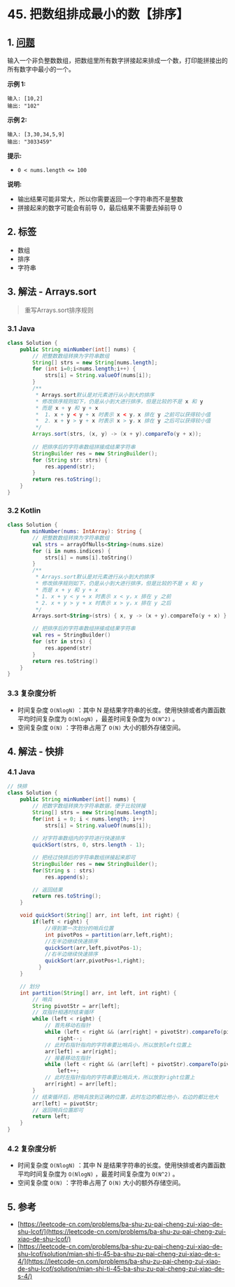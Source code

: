 # 45. 把数组排成最小的数【排序】

## 1. [问题](https://leetcode-cn.com/problems/ba-shu-zu-pai-cheng-zui-xiao-de-shu-lcof/)

输入一个非负整数数组，把数组里所有数字拼接起来排成一个数，打印能拼接出的所有数字中最小的一个。

**示例 1:**

```
输入: [10,2]
输出: "102"
```

**示例 2:**

```
输入: [3,30,34,5,9]
输出: "3033459"
```

**提示:**

* `0 < nums.length <= 100`

**说明:**

* 输出结果可能非常大，所以你需要返回一个字符串而不是整数
* 拼接起来的数字可能会有前导 0，最后结果不需要去掉前导 0

## 2. 标签

* 数组
* 排序
* 字符串

## 3. 解法 - Arrays.sort

> 重写Arrays.sort排序规则

### 3.1 Java

```java
class Solution {
    public String minNumber(int[] nums) {
        // 把整数数组转换为字符串数组
        String[] strs = new String[nums.length];
        for (int i=0;i<nums.length;i++) {
            strs[i] = String.valueOf(nums[i]);
        }
        /**
         * Arrays.sort默认是对元素进行从小到大的排序
         * 修改排序规则如下，仍是从小到大进行排序，但是比较的不是 x 和 y
         * 而是 x + y 和 y + x
         *  1. x + y < y + x 时表示 x < y，x 排在 y 之前可以获得较小值
         *  2. x + y > y + x 时表示 x > y，x 排在 y 之后可以获得较小值
         */
        Arrays.sort(strs, (x, y) -> (x + y).compareTo(y + x));
        
        // 把排序后的字符串数组拼接成结果字符串
        StringBuilder res = new StringBuilder();
        for (String str: strs) {
            res.append(str);
        }
        return res.toString();
    }
}
```

### 3.2 Kotlin

```kotlin
class Solution {
    fun minNumber(nums: IntArray): String {
        // 把整数数组转换为字符串数组
        val strs = arrayOfNulls<String>(nums.size)
        for (i in nums.indices) {
            strs[i] = nums[i].toString()
        }
        /**
         * Arrays.sort默认是对元素进行从小到大的排序
         * 修改排序规则如下，仍是从小到大进行排序，但是比较的不是 x 和 y
         * 而是 x + y 和 y + x
         * 1. x + y < y + x 时表示 x < y，x 排在 y 之前
         * 2. x + y > y + x 时表示 x > y，x 排在 y 之后
         */
        Arrays.sort<String>(strs) { x, y -> (x + y).compareTo(y + x) }

        // 把排序后的字符串数组拼接成结果字符串
        val res = StringBuilder()
        for (str in strs) {
            res.append(str)
        }
        return res.toString()
    }
}
```

### 3.3 复杂度分析

* 时间复杂度 `O(NlogN)` ：其中 N 是结果字符串的长度。使用快排或者内置函数平均时间复杂度为 `O(NlogN)` ，最差时间复杂度为 `O(N^2)` 。
* 空间复杂度 `O(N)` ：字符串占用了 `O(N)` 大小的额外存储空间。

## 4. 解法 - 快排

### 4.1 Java

```java
// 快排
class Solution {
    public String minNumber(int[] nums) {
        // 把数字数组转换为字符串数据，便于比较拼接
        String[] strs = new String[nums.length];
        for(int i = 0; i < nums.length; i++)
            strs[i] = String.valueOf(nums[i]);
        
        // 对字符串数组内的字符进行快速排序
        quickSort(strs, 0, strs.length - 1);

        // 把经过快排后的字符串数组拼接起来即可
        StringBuilder res = new StringBuilder();
        for(String s : strs)
            res.append(s);

        // 返回结果
        return res.toString();
    }

    void quickSort(String[] arr, int left, int right) {
        if(left < right) {
            //得到第一次划分的哨兵位置
            int pivotPos = partition(arr,left,right);
            //左半边继续快速排序
            quickSort(arr,left,pivotPos-1);
            //右半边继续快速排序
            quickSort(arr,pivotPos+1,right);
          }
    }

    // 划分
    int partition(String[] arr, int left, int right) {
        // 哨兵
        String pivotStr = arr[left];
        // 双指针相遇时结束循环
        while (left < right) {
            // 首先移动右指针
            while (left < right && (arr[right] + pivotStr).compareTo(pivotStr + arr[right]) >= 0)
                right--;
            // 此时右指针指向的字符串要比哨兵小，所以放到left位置上
            arr[left] = arr[right];
            // 接着移动左指针
            while (left < right && (arr[left] + pivotStr).compareTo(pivotStr + arr[left]) <= 0)
                left++;
            // 此时左指针指向的字符串要比哨兵大，所以放到right位置上
            arr[right] = arr[left];
        }
        // 结束循环后，把哨兵放到正确的位置，此时左边的都比他小，右边的都比他大
        arr[left] = pivotStr;
        // 返回哨兵位置即可
        return left;
    }
}

```

### 4.2 复杂度分析

* 时间复杂度 `O(NlogN)` ：其中 N 是结果字符串的长度。使用快排或者内置函数平均时间复杂度为 `O(NlogN)` ，最差时间复杂度为 `O(N^2)` 。
* 空间复杂度 `O(N)` ：字符串占用了 `O(N)` 大小的额外存储空间。

## 5. 参考

* [https://leetcode-cn.com/problems/ba-shu-zu-pai-cheng-zui-xiao-de-shu-lcof/](https://leetcode-cn.com/problems/ba-shu-zu-pai-cheng-zui-xiao-de-shu-lcof/)
* [https://leetcode-cn.com/problems/ba-shu-zu-pai-cheng-zui-xiao-de-shu-lcof/solution/mian-shi-ti-45-ba-shu-zu-pai-cheng-zui-xiao-de-s-4/](https://leetcode-cn.com/problems/ba-shu-zu-pai-cheng-zui-xiao-de-shu-lcof/solution/mian-shi-ti-45-ba-shu-zu-pai-cheng-zui-xiao-de-s-4/)
